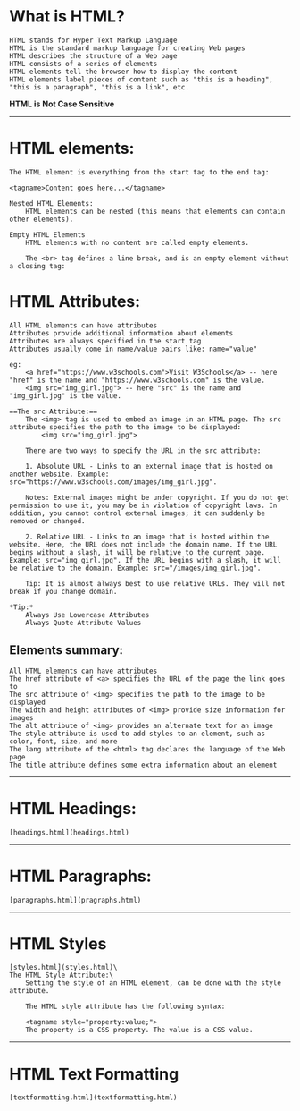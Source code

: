 # What is HTML?
    HTML stands for Hyper Text Markup Language
    HTML is the standard markup language for creating Web pages
    HTML describes the structure of a Web page
    HTML consists of a series of elements
    HTML elements tell the browser how to display the content
    HTML elements label pieces of content such as "this is a heading", "this is a paragraph", "this is a link", etc.

**HTML is Not Case Sensitive**

---

# HTML elements:
    The HTML element is everything from the start tag to the end tag:

    <tagname>Content goes here...</tagname>

    Nested HTML Elements:
        HTML elements can be nested (this means that elements can contain other elements).

    Empty HTML Elements
        HTML elements with no content are called empty elements.

        The <br> tag defines a line break, and is an empty element without a closing tag:

# HTML Attributes:
    All HTML elements can have attributes
    Attributes provide additional information about elements
    Attributes are always specified in the start tag
    Attributes usually come in name/value pairs like: name="value"

    eg:
        <a href="https://www.w3schools.com">Visit W3Schools</a> -- here "href" is the name and "https://www.w3schools.com" is the value.
        <img src="img_girl.jpg"> -- here "src" is the name and "img_girl.jpg" is the value.

    ==The src Attribute:==
        The <img> tag is used to embed an image in an HTML page. The src attribute specifies the path to the image to be displayed:
            <img src="img_girl.jpg">

        There are two ways to specify the URL in the src attribute:

        1. Absolute URL - Links to an external image that is hosted on another website. Example: src="https://www.w3schools.com/images/img_girl.jpg".

        Notes: External images might be under copyright. If you do not get permission to use it, you may be in violation of copyright laws. In addition, you cannot control external images; it can suddenly be removed or changed.

        2. Relative URL - Links to an image that is hosted within the website. Here, the URL does not include the domain name. If the URL begins without a slash, it will be relative to the current page. Example: src="img_girl.jpg". If the URL begins with a slash, it will be relative to the domain. Example: src="/images/img_girl.jpg".

        Tip: It is almost always best to use relative URLs. They will not break if you change domain.

    *Tip:*
        Always Use Lowercase Attributes
        Always Quote Attribute Values

## Elements summary:
    All HTML elements can have attributes
    The href attribute of <a> specifies the URL of the page the link goes to
    The src attribute of <img> specifies the path to the image to be displayed
    The width and height attributes of <img> provide size information for images
    The alt attribute of <img> provides an alternate text for an image
    The style attribute is used to add styles to an element, such as color, font, size, and more
    The lang attribute of the <html> tag declares the language of the Web page
    The title attribute defines some extra information about an element

---

# HTML Headings:
    [headings.html](headings.html)

---

# HTML Paragraphs:
    [paragraphs.html](pragraphs.html)

---

# HTML Styles
    [styles.html](styles.html)\
    The HTML Style Attribute:\
        Setting the style of an HTML element, can be done with the style attribute.

        The HTML style attribute has the following syntax:

        <tagname style="property:value;">
        The property is a CSS property. The value is a CSS value.

---

# HTML Text Formatting
    [textformatting.html](textformatting.html)
